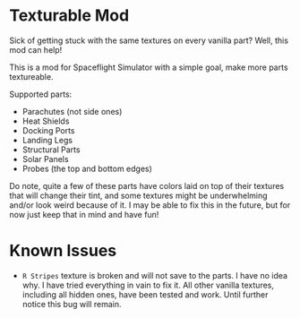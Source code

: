 # Texturable Mod
Sick of getting stuck with the same textures on every vanilla part? Well, this mod can help!

This is a mod for Spaceflight Simulator with a simple goal, make more parts textureable.

Supported parts:

- Parachutes (not side ones)
- Heat Shields
- Docking Ports
- Landing Legs
- Structural Parts
- Solar Panels
- Probes (the top and bottom edges)

Do note, quite a few of these parts have colors laid on top of their textures that will change their tint, and some textures might be underwhelming and/or look weird because of it. I may be able to fix this in the future, but for now just keep that in mind and have fun!

# Known Issues
- `R Stripes` texture is broken and will not save to the parts. I have no idea why. I have tried everything in vain to fix it. All other vanilla textures, including all hidden ones, have been tested and work. Until further notice this bug will remain.
